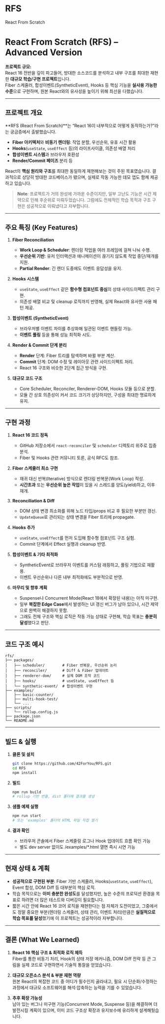 # RFS

React From Scratch
# React From Scratch (RFS) – Advanced Version

**프로젝트 규모:**  
React 16 전반을 깊이 파고들어, 방대한 소스코드를 분석하고 내부 구조를 최대한 재현한 **대규모 학습/구현 프로젝트**입니다.  
Fiber 스케줄러, 합성이벤트(SyntheticEvent), Hooks 등 핵심 기능을 **실사용 가능한 수준**으로 구현하며, 원본 React와의 유사성을 높이기 위해 최선을 다했습니다.

---

## 프로젝트 개요

**RFS (React From Scratch)**는 “React 16이 내부적으로 어떻게 동작하는가?”라는 궁금증에서 출발했습니다.
- **Fiber 아키텍처**와 **비동기 렌더링**: 작업 분할, 우선순위, 유휴 시간 활용
- **Hooks**(`useState`, `useEffect` 등)의 라이프사이클, 의존성 배열 처리
- **합성이벤트 시스템**과 브라우저 호환성
- **Render/Commit 페이즈** 분리 등

React의 **핵심 원리와 구조**를 최대한 동일하게 재현해보는 것이 주된 목표였습니다. 결과적으로 상당히 방대한 코드베이스가 됐으며, 실제로 작동 가능한 데모 앱도 함께 제공하고 있습니다.

> **Note**: 프로젝트가 거의 완성에 가까운 수준이지만, 일부 고난도 기능은 시간 제약으로 인해 후순위로 미뤄두었습니다. 그럼에도 전체적인 학습 목적과 구조 구현은 성공적으로 이뤄냈다고 자부합니다.

---

## 주요 특징 (Key Features)

1. **Fiber Reconciliation**  
   - **Work Loop & Scheduler**: 렌더링 작업을 여러 프레임에 걸쳐 나눠 수행.  
   - **우선순위 기반**: 유저 인터랙션과 애니메이션이 끊기지 않도록 작업 중단/재개를 지원.  
   - **Partial Render**: 긴 렌더 도중에도 이벤트 응답성을 유지.

2. **Hooks 시스템**  
   - `useState`, `useEffect` 같은 **함수형 컴포넌트 중심**의 상태·사이드이펙트 관리 구현.  
   - 의존성 배열 비교 및 cleanup 로직까지 반영해, 실제 React와 유사한 사용 패턴 제공.

3. **합성이벤트 (SyntheticEvent)**  
   - 브라우저별 이벤트 차이를 추상화해 일관된 이벤트 핸들링 가능.  
   - **이벤트 풀링** 등을 통해 성능 최적화 시도.

4. **Render & Commit 단계 분리**  
   - **Render** 단계: Fiber 트리를 탐색하며 바뀔 부분 계산.  
   - **Commit** 단계: DOM 수정 및 레이아웃 관련 사이드이펙트 처리.  
   - React 16 구조와 비슷한 2단계 접근 방식을 구현.

5. **대규모 코드 구조**  
   - Core Scheduler, Reconciler, Renderer-DOM, Hooks 모듈 등으로 분할.  
   - 모듈 간 상호 의존성이 커서 코드 크기가 상당하지만, 구성을 최대한 명료하게 유지.

---

## 구현 과정

1. **React 16 코드 정독**  
   - GitHub 저장소에서 `react-reconciler` 및 `scheduler` 디렉토리 위주로 집중 분석.  
   - Fiber 및 Hooks 관련 커뮤니티 토론, 공식 RFC도 참조.

2. **Fiber 스케줄러 최소 구현**  
   - 재귀 대신 반복(Iterative) 방식으로 렌더링 반복문(Work Loop) 작성.  
   - **시간초과** 또는 **우선순위 높은 작업**이 있을 시 스레드를 양도(yield)하고, 이후 재개.

3. **Reconciliation & Diff**  
   - DOM 상태 변경 최소화를 위해 노드 타입/props 비교 후 필요한 부분만 갱신.  
   - `UpdateQueue`로 관리되는 상태 변경을 Fiber 트리에 propagate.

4. **Hooks 추가**  
   - `useState`, `useEffect`를 먼저 도입해 함수형 컴포넌트 구조 실험.  
   - Commit 단계에서 Effect 실행과 cleanup 반영.

5. **합성이벤트 & 기타 최적화**  
   - SyntheticEvent로 브라우저 이벤트를 커스텀 래핑하고, 풀링 기법으로 재활용.  
   - 이벤트 우선순위나 다른 내부 최적화에도 부분적으로 반영.

6. **마무리 및 향후 계획**  
   - Suspense나 Concurrent Mode(React 18에서 확장된 내용)는 아직 미구현.  
   - 일부 **복잡한 Edge Case**에서 발생하는 UI 갱신 버그가 남아 있으나, 시간 제약으로 완벽히 해결하지 못함.  
   - 그래도 전체 구조와 핵심 로직은 작동 가능 상태로 구현해, 학습 목표는 **충분히 달성**했다고 판단.

---

## 코드 구조 예시

```
rfs/
├── packages/
│   ├── scheduler/        # Fiber 반복문, 우선순위 논리
│   ├── reconciler/       # Diff & Fiber 업데이트
│   ├── renderer-dom/     # 실제 DOM 조작 코드
│   ├── hooks/            # useState, useEffect 등
│   └── synthetic-event/  # 합성이벤트 구현
├── examples/
│   ├── basic-counter/
│   ├── multi-hook-test/
│   └── ...
├── scripts/
│   └── rollup.config.js
├── package.json
└── README.md
```

---

## 빌드 & 실행

1. **클론 및 설치**
   ```bash
   git clone https://github.com/42ForYou/RFS.git
   cd RFS
   npm install
   ```

2. **빌드**
   ```bash
   npm run build
   # rollup 기반 번들, dist 폴더에 결과물 생성
   ```

3. **샘플 예제 실행**
   ```bash
   npm run start
   # 또는 'examples' 폴더의 HTML 파일 직접 열기
   ```

4. **결과 확인**
   - 브라우저 콘솔에서 Fiber 스케줄링 로그나 Hook 업데이트 흐름 확인 가능
   - 별도 dev server 없이도 /examples/*.html 열면 즉시 시연 가능

---

## 현재 상태 & 계획

- **성공적으로 구현된 부분**: Fiber 기반 스케줄러, Hooks(`useState`, `useEffect`), Event 합성, DOM Diff 등 대부분의 핵심 로직.
- 학습 목적으로는 **이미 충분한 완성도**를 달성했지만, 높은 수준의 프로덕션 환경을 목표로 하려면 더 많은 테스트와 디버깅이 필요합니다.
- 짧은 시간 안에 React 16 코어 로직을 재현한다는 점 자체가 도전이었고, 그중에서도 정말 중요한 부분(렌더링 스케줄러, 상태 관리, 이벤트 처리)만큼은 **실질적으로 학습 목표를 달성**했기에 이 프로젝트는 성공적이라 자부합니다.

---

## 결론 (What We Learned)

1. **React 16 핵심 구조 & 최적화 로직 체득**  
   Fiber를 통한 비동기 처리, Hook의 상태 저장 메커니즘, DOM Diff 전략 등 큰 그림을 실제 코드로 구현하면서 기술적 통찰을 얻었습니다.

2. **대규모 오픈소스 분석 & 부분 재현 역량**  
   원본 React의 복잡한 코드 중 어디가 필수인지 골라내고, 필요 시 단순화/수정하는 과정에서 대규모 소프트웨어를 해석·압축하는 능력을 기를 수 있었습니다.

3. **추후 확장 가능성**  
   남아 있는 버그나 미구현 기능(Concurrent Mode, Suspense 등)을 해결하며 더 발전시킬 계획이 있으며, 이미 코드 구조상 확장과 유지보수에 유리하게 설계해뒀습니다.
